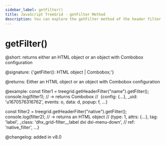 ```yaml
---
sidebar_label: getFilter()
title: JavaScript TreeGrid - getFilter Method 
description: You can explore the getFilter method of the header filter of TreeGrid in the documentation of the DHTMLX JavaScript UI library. Browse developer guides and API reference, try out code examples and live demos, and download a free 30-day evaluation version of DHTMLX Suite 7.
---
```


# getFilter()

@short: returns either an HTML object or an object with Combobox configuration

@signature: {'getFilter(): HTML object | Combobox;'}

@returns:
Either an HTML object or an object with Combobox configuration

@example:
const filter1 = treegrid.getHeaderFilter("name").getFilter();
console.log(filter1);
// -> returns Combobox
//  {config: {…}, _uid: 'u1670576316762', events: o, data: d, popup: f, …}


const filter2 = treegrid.getHeaderFilter("native").getFilter();
console.log(filter2);
// -> returns an HTML object
// {type: 1, attrs: {…}, tag: 'label', _class: 'dhx_grid-filter__label dxi dxi-menu-down', 
//   ref: 'native_filter', …}

@changelog:
added in v8.0